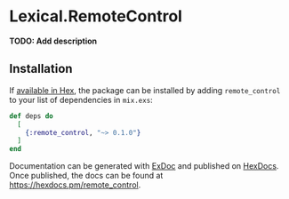# Lexical.RemoteControl

**TODO: Add description**

## Installation

If [available in Hex](https://hex.pm/docs/publish), the package can be installed
by adding `remote_control` to your list of dependencies in `mix.exs`:

```elixir
def deps do
  [
    {:remote_control, "~> 0.1.0"}
  ]
end
```

Documentation can be generated with [ExDoc](https://github.com/elixir-lang/ex_doc)
and published on [HexDocs](https://hexdocs.pm). Once published, the docs can
be found at <https://hexdocs.pm/remote_control>.

